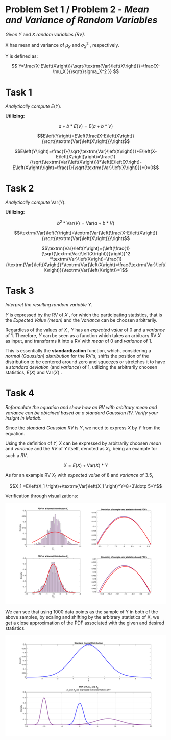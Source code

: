 
#  **Problem Set 1 / Problem 2 \-** *Mean and Variance of Random Variables*

*Given Y* and *X* *random variables (RV)*.


X has mean and variance of $\mu_X$ and $\sigma_X^2$ , respectively.


Y is defined as:

 $$ Y=\frac{X-E\left(X\right)}{\sqrt{\textrm{Var}\left(X\right)}}=\frac{X-\mu_X }{\sqrt{\sigma_X^2 }} $$ 
# Task 1

 *Analytically compute* $E\left(Y\right)$.


**Utilizing:**


```math
a+b*E\left(V\right)=E\left(a+b*V\right)
```


```math
E\left(Y\right)=E\left(\frac{X-E\left(X\right)}{\sqrt{\textrm{Var}\left(X\right)}}\right)
```


```math
E\left(Y\right)=\frac{1}{\sqrt{\textrm{Var}\left(X\right)}}*E\left(X-E\left(X\right)\right)=\frac{1}{\sqrt{\textrm{Var}\left(X\right)}}*\left(E\left(X\right)-E\left(X\right)\right)=\frac{1}{\sqrt{\textrm{Var}\left(X\right)}}*0=0
```

# Task 2

 *Analytically compute* $\textrm{Var}\left(Y\right)$.


**Utilizing:**


```math
b^2 *\textrm{Var}\left(V\right)=\textrm{Var}\left(a+b*V\right)
```


```math
\textrm{Var}\left(Y\right)=\textrm{Var}\left(\frac{X-E\left(X\right)}{\sqrt{\textrm{Var}\left(X\right)}}\right)
```


```math
\textrm{Var}\left(Y\right)={\left(\frac{1}{\sqrt{\textrm{Var}\left(X\right)}}\right)}^2 *\textrm{Var}\left(X\right)=\frac{1}{\textrm{Var}\left(X\right)}*\textrm{Var}\left(X\right)=\frac{\textrm{Var}\left(X\right)}{\textrm{Var}\left(X\right)}=1
```

# Task 3

 *Interpret the resulting random variable* $Y$.


 $Y$ is expressed by the RV of $X$ , for which the participating statistics, that is the *Expected Value (mean)* and the *Variance* can be choosen arbitrarily.


Regardless of the values of $X$ , $Y$ has an *expected value* of 0 and a *variance* of 1. Therefore, $Y$ can be seen as a function which takes an arbitrary RV $X$ as input, and transforms it into a RV with *mean* of 0 and *variance* of 1.


This is essentially the **standardization** function, which, considering a *normal (Gaussian) distribution* for the RV's, shifts the position of the distribution to be centered around zero and squeezes or stretches it to have a *standard deviation* (and *variance*) of 1, utilizing the arbitrarily choosen statistics, $E\left(X\right)$ and $\textrm{Var}\left(X\right)$ .

# Task 4

*Reformulate the equation and show how an RV with arbitrary mean and variance can be obtained based on a standard Gaussian RV. Verify your insight in Matlab.*


Since the *standard Gaussian RV* is $Y$, we need to express $X$ by $Y$ from the equation.

Using the definition of $Y$, $X$ can be expressed by arbitrarily choosen *mean* and *variance* and the *RV* of *Y* itself, denoted as $X_1$, being an example for such a *RV*.

```math
X=E\left(X\right)+\textrm{Var}\left(X\right)*Y
```

As for an example RV $X_1$ with *expected value* of 8 and *variance* of 3.5,

```math
X_1 =E\left(X_1 \right)+\textrm{Var}\left(X_1 \right)*Y=8+3\ldotp 5*Y
```

Verification through visualizations:

![figure_0.png](mean_and_variance_formatted_media/figure_0.png)

We can see that using 1000 data points as the sample of Y in both of the above samples, by scaling and shifting by the arbitrary statistics of X, we get a close approximation of the PDF associated with the given and desired statistics.

![figure_1.png](mean_and_variance_formatted_media/figure_1.png)
